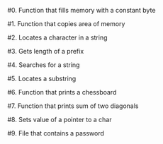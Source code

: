 #0. Function that fills memory with a constant byte 

#1. Function that copies area of memory 

#2. Locates a character in a string 

#3. Gets length of a prefix 

#4. Searches for a string 

#5. Locates a substring 

#6. Function that prints a chessboard 

#7. Function that prints sum of two diagonals 

#8. Sets value of a pointer to a char 

#9. File that contains a password
